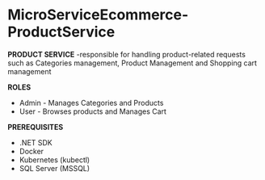 # MicroServiceEcommerce-ProductService

**PRODUCT SERVICE**
-responsible for handling product-related requests such as Categories management, Product Management and Shopping cart management

**ROLES**
- Admin - Manages Categories and Products
- User - Browses products and Manages Cart

**PREREQUISITES**
- .NET SDK
- Docker
- Kubernetes (kubectl)
- SQL Server (MSSQL)

